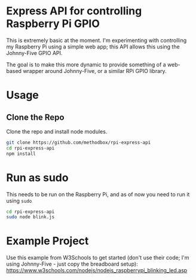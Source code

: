 # Express API for controlling Raspberry Pi GPIO
This is extremely basic at the moment. I'm experimenting with controlling my Raspberry Pi using a simple web app; this API allows this using the Johnny-Five GPIO API.

The goal is to make this more dynamic to provide something of a web-based wrapper around Johnny-Five, or a similar RPi GPIO library.

# Usage
## Clone the Repo
Clone the repo and install node modules.

```bash
git clone https://github.com/methodbox/rpi-express-api
cd rpi-express-api
npm install
```

# Run as sudo
This needs to be run on the Raspberry Pi, and as of now you need to run it using `sudo`

```bash
cd rpi-express-api
sudo node blink.js
```

# Example Project
Use this example from W3Schools to get started (don't use their code; I'm using Johnny-Five - just copy the breadboard setup): https://www.w3schools.com/nodejs/nodejs_raspberrypi_blinking_led.asp